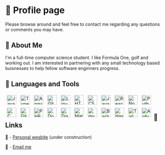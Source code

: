 
# 👋 Profile page
Please browse around and feel free to contact me regarding any questions or comments you may have.

## 🚀 About Me
I'm a full-time computer science student. I like Formula One, golf and working out.  I am interested in partnering with any small technology based buisnesses to help fellow software enginners progress.

## 🧰 Languages and Tools
<!-- Beginner -> intermediate: Haskell, Git and Bash, MATLAB, machine learning models, Tkinter, PySimpleGUI,
Docker and C.

Intermediate -> advanced: Python, SQL, Java, HTML, JavaScript, CSS, Git, PHP, Django, ReactJS, Linux
distributions such as Ubuntu and Arch Linux. -->

<img align="left" alt="Java" width="30px" style="padding:5px;" src="https://cdn.jsdelivr.net/gh/devicons/devicon/icons/java/java-original.svg"/>
<img align="left" alt="TypeScript" width="30px" style="padding:5px;" src="https://cdn.jsdelivr.net/gh/devicons/devicon/icons/typescript/typescript-plain.svg" />
<img align="left" alt="Angular" width="30px" style="padding:5px;" src="https://cdn.jsdelivr.net/gh/devicons/devicon/icons/nextjs/nextjs-original.svg" />
<img align="left" alt="Git" width="30px" style="padding:5px;" src="https://cdn.jsdelivr.net/gh/devicons/devicon/icons/git/git-original.svg" />
<img align="left" alt="Linux" width="30px" style="padding:5px;" src="https://cdn.jsdelivr.net/gh/devicons/devicon/icons/linux/linux-original.svg" />
<img align="left" alt="HTML" width="30px" style="padding:5px;" src="https://cdn.jsdelivr.net/gh/devicons/devicon/icons/html5/html5-plain.svg" />
<img align="left" alt="CSS" width="30px" style="padding:5px;" src="https://cdn.jsdelivr.net/gh/devicons/devicon/icons/css3/css3-plain.svg" />
<img align="left" alt="JavaScript" width="30px" style="padding:5px;" src="https://cdn.jsdelivr.net/gh/devicons/devicon/icons/javascript/javascript-plain.svg" />
<img align="left" alt="React" width="30px" style="padding:5px;" src="https://cdn.jsdelivr.net/gh/devicons/devicon/icons/react/react-original.svg" />
<img align="left" alt="NodeJS" width="30px" style="padding:5px;" src="https://cdn.jsdelivr.net/gh/devicons/devicon/icons/nodejs/nodejs-original.svg" />
<img align="left" alt="Python" width="30px" style="padding:5px;" src="https://cdn.jsdelivr.net/gh/devicons/devicon/icons/python/python-plain.svg" />
<img align="left" alt="C" width="30px" style="padding:5px;" src="https://cdn.jsdelivr.net/gh/devicons/devicon/icons/c/c-line.svg" />
<img align="left" alt="GitHub" width="30px"style="padding:5px;" src="https://cdn.jsdelivr.net/gh/devicons/devicon/icons/github/github-original.svg" />
<img align="left" alt="PHP" width="30px" style="padding:5px;" src="https://cdn.jsdelivr.net/gh/devicons/devicon/icons/php/php-original.svg" />
<img align="left" alt="Docker" width="30px" style="padding:5px;" src="https://cdn.jsdelivr.net/gh/devicons/devicon/icons/docker/docker-original.svg" />
<img align="left" alt="Django" width="30px" style="padding:5px;" src="https://cdn.jsdelivr.net/gh/devicons/devicon/icons/django/django-plain-wordmark.svg" />
<img align="left" alt="MatLab" width="30px" style="padding:5px;" src="https://cdn.jsdelivr.net/gh/devicons/devicon/icons/matlab/matlab-line.svg" />
<img align="left" alt="mySql" width="30px" style="padding:5px;" src="https://cdn.jsdelivr.net/gh/devicons/devicon/icons/mysql/mysql-plain-wordmark.svg" />
<img align="left" alt="Bash" width="30px" style="padding:5px;" src="https://cdn.jsdelivr.net/gh/devicons/devicon/icons/bash/bash-original.svg" />
<img align="left" alt="Haskell" width="30px" style="padding:5px;" src="https://cdn.jsdelivr.net/gh/devicons/devicon/icons/haskell/haskell-original.svg"/>
<img align="left" alt="TailwindCSS" width="30px" style="padding:5px;" src="https://cdn.jsdelivr.net/gh/devicons/devicon/icons/tailwindcss/tailwindcss-plain.svg"/>
<img align="left" alt="Ardunio" width="30px" style="padding:5px;" src="https://cdn.jsdelivr.net/gh/devicons/devicon/icons/arduino/arduino-original-wordmark.svg"/>

<br />
<br />


## 🔗 Links
🚧 - [Personal wesbite](https://www.isaachill.co.uk) (under construction)

📧 - [Email me](mailto:isaac@isaachill.co.uk)
